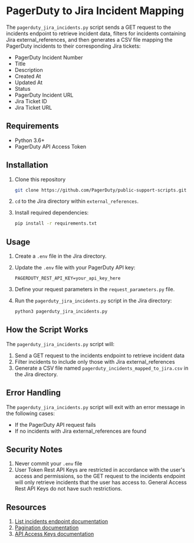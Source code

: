 # PagerDuty to Jira Incident Mapping
The `pagerduty_jira_incidents.py` script sends a GET request to the incidents endpoint to retrieve incident data, filters for incidents containing Jira external_references, and then generates a CSV file mapping the PagerDuty incidents to their corresponding Jira tickets:

- PagerDuty Incident Number
- Title
- Description
- Created At
- Updated At
- Status
- PagerDuty Incident URL
- Jira Ticket ID
- Jira Ticket URL

## Requirements

- Python 3.6+
- PagerDuty API Access Token

## Installation

1. Clone this repository
   ```bash
   git clone https://github.com/PagerDuty/public-support-scripts.git
   ```

2. `cd` to the Jira directory within `external_references`.

3. Install required dependencies:
   ```bash
   pip install -r requirements.txt
   ```

## Usage

1. Create a `.env` file in the Jira directory.

2. Update the `.env` file with your PagerDuty API key:
   ```
   PAGERDUTY_REST_API_KEY=your_api_key_here
   ```

3. Define your request parameters in the `request_parameters.py` file.

4. Run the `pagerduty_jira_incidents.py` script in the Jira directory:
   ```bash
   python3 pagerduty_jira_incidents.py
   ```

## How the Script Works

The `pagerduty_jira_incidents.py` script will:

1. Send a GET request to the incidents endpoint to retrieve incident data
2. Filter incidents to include only those with Jira external_references
3. Generate a CSV file named `pagerduty_incidents_mapped_to_jira.csv` in the Jira directory.

## Error Handling

The `pagerduty_jira_incidents.py` script will exit with an error message in the following cases:

- If the PagerDuty API request fails
- If no incidents with Jira external_references are found

## Security Notes

1. Never commit your `.env` file
2. User Token Rest API Keys are restricted in accordance with the user's access and permissions, so the GET request to the incidents endpoint will only retrieve incidents that the user has access to. General Access Rest API Keys do not have such restrictions.

## Resources

1. [List incidents endpoint documentation](https://developer.pagerduty.com/api-reference/9d0b4b12e36f9-list-incidents)
2. [Pagination documentation](https://developer.pagerduty.com/docs/pagination)
3. [API Access Keys documentation](https://support.pagerduty.com/main/docs/api-access-keys)